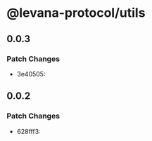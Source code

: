 # @levana-protocol/utils

## 0.0.3

### Patch Changes

- 3e40505:

## 0.0.2

### Patch Changes

- 628fff3:
